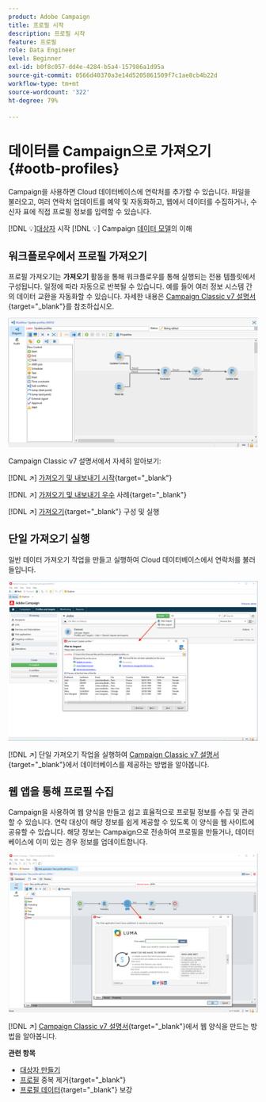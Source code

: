```yaml
---
product: Adobe Campaign
title: 프로필 시작
description: 프로필 시작
feature: 프로필
role: Data Engineer
level: Beginner
exl-id: b0f8c057-dd4e-4284-b5a4-157986a1d95a
source-git-commit: 0566d40370a3e14d5205861509f7c1ae8cb4b22d
workflow-type: tm+mt
source-wordcount: '322'
ht-degree: 79%

---
```


# 데이터를 Campaign으로 가져오기 {#ootb-profiles}

Campaign을 사용하면 Cloud 데이터베이스에 연락처를 추가할 수 있습니다. 파일을 불러오고, 여러 연락처 업데이트를 예약 및 자동화하고, 웹에서 데이터를 수집하거나, 수신자 표에 직접 프로필 정보를 입력할 수 있습니다.

[!DNL :bulb:][대상자](audiences.md) 시작
[!DNL :bulb:] Campaign [데이터 모델](../dev/datamodel.md)의 이해

## 워크플로우에서 프로필 가져오기

프로필 가져오기는 **가져오기** 활동을 통해 워크플로우를 통해 실행되는 전용 템플릿에서 구성됩니다. 일정에 따라 자동으로 반복될 수 있습니다. 예를 들어 여러 정보 시스템 간의 데이터 교환을 자동화할 수 있습니다. 자세한 내용은 [Campaign Classic v7 설명서](https://experienceleague.adobe.com/docs/campaign-classic/using/getting-started/importing-and-exporting-data/import-export-workflows.html?lang=ko){target=&quot;_blank&quot;}를 참조하십시오.

![](assets/import-wf.png)

Campaign Classic v7 설명서에서 자세히 알아보기:

[!DNL :arrow_upper_right:] [가져오기 및 내보내기 시작](https://experienceleague.adobe.com/docs/campaign-classic/using/getting-started/importing-and-exporting-data/get-started-data-import-export.html?lang=ko){target=&quot;_blank&quot;}

[!DNL :arrow_upper_right:] [가져오기 및 내보내기 우수](https://experienceleague.adobe.com/docs/campaign-classic/using/getting-started/importing-and-exporting-data/best-practices/import-export-best-practices.html?lang=ko) 사례{target=&quot;_blank&quot;}

[!DNL :arrow_upper_right:] [가져오기](https://experienceleague.adobe.com/docs/campaign-classic/using/getting-started/importing-and-exporting-data/generic-imports-exports/executing-import-jobs.html?lang=ko){target=&quot;_blank&quot;} 구성 및 실행

## 단일 가져오기 실행

일반 데이터 가져오기 작업을 만들고 실행하여 Cloud 데이터베이스에서 연락처를 불러들입니다.

![](assets/new-import.png)

[!DNL :arrow_upper_right:] 단일 가져오기 작업을 실행하여  [Campaign Classic v7 설명서](https://experienceleague.adobe.com/docs/campaign-classic/using/getting-started/importing-and-exporting-data/generic-imports-exports/about-generic-imports-exports.html?lang=ko){target=&quot;_blank&quot;}에서 데이터베이스를 제공하는 방법을 알아봅니다.

## 웹 앱을 통해 프로필 수집

Campaign을 사용하여 웹 양식을 만들고 쉽고 효율적으로 프로필 정보를 수집 및 관리할 수 있습니다. 연락 대상이 해당 정보를 쉽게 제공할 수 있도록 이 양식을 웹 사이트에 공유할 수 있습니다. 해당 정보는 Campaign으로 전송하여 프로필을 만들거나, 데이터베이스에 이미 있는 경우 정보를 업데이트합니다.

![](assets/web-form-page.png)

[!DNL :arrow_upper_right:]  [Campaign Classic v7 설명서](https://experienceleague.adobe.com/docs/campaign-classic/using/designing-content/web-forms/about-web-forms.html?lang=ko){target=&quot;_blank&quot;}에서 웹 양식을 만드는 방법을 알아봅니다.

**관련 항목**

* [대상자 만들기](audiences.md)
* [프로필](https://experienceleague.adobe.com/docs/campaign-classic/using/automating-with-workflows/use-cases/data-management/deduplication-merge.html?lang=ko) 중복 제거{target=&quot;_blank&quot;}
* [프로필 데이터](https://experienceleague.adobe.com/docs/campaign-classic/using/automating-with-workflows/use-cases/data-management/enriching-data.html?lang=ko){target=&quot;_blank&quot;} 보강
